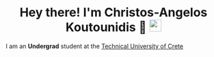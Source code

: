 <h1 align="center"> 
  Hey there! I'm Christos-Angelos Koutounidis 👋
  <img src="https://media.giphy.com/media/hvRJCLFzcasrR4ia7z/giphy.gif" width="28"> 
</h1>

I am an **Undergrad** student at the [Technical University of Crete](https://www.tuc.gr/el/archi)

<!---
ChrisAngelKout/ChrisAngelKout is a ✨ special ✨ repository because its `README.md` (this file) appears on your GitHub profile.
You can click the Preview link to take a look at your changes.
--->
